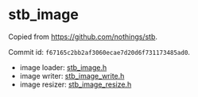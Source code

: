 # stb\_image

Copied from https://github.com/nothings/stb.

Commit id: `f67165c2bb2af3060ecae7d20d6f731173485ad0`.

* image loader: [stb_image.h](stb_image.h)
* image writer: [stb_image_write.h](stb_image_write.h)
* image resizer: [stb_image_resize.h](stb_image_resize.h)

